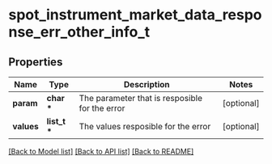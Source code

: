 # spot_instrument_market_data_response_err_other_info_t

## Properties
Name | Type | Description | Notes
------------ | ------------- | ------------- | -------------
**param** | **char \*** | The parameter that is resposible for the error | [optional] 
**values** | **list_t \*** | The values resposible for the error | [optional] 

[[Back to Model list]](../README.md#documentation-for-models) [[Back to API list]](../README.md#documentation-for-api-endpoints) [[Back to README]](../README.md)


